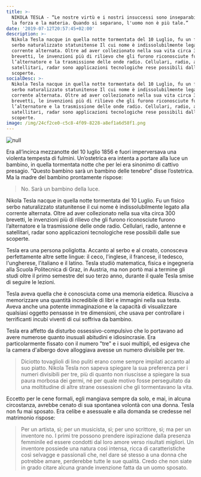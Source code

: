 ```yaml
---
title: >-
  NIKOLA TESLA - “Le nostre virtù e i nostri insuccessi sono inseparabili, come
  la forza e la materia. Quando si separano, l'uomo non è più tale.”
date: '2019-07-12T20:57:45+02:00'
description: >-
  Nikola Tesla nacque in quella notte tormentata del 10 Luglio, fu un fisico
  serbo naturalizzato statunitense Il cui nome è indissolubilmente legato alla
  corrente alternata. Oltre ad aver collezionato nella sua vita circa 300
  brevetti, le invenzioni più di rilievo che gli furono riconosciute furono
  l’alternatore e la trasmissione delle onde radio. Cellulari, radio, antenne e
  satellitari, radar sono applicazioni tecnologiche rese possibili dalle sue
  scoperte.
socialDesc: >-
  Nikola Tesla nacque in quella notte tormentata del 10 Luglio, fu un fisico
  serbo naturalizzato statunitense Il cui nome è indissolubilmente legato alla
  corrente alternata. Oltre ad aver collezionato nella sua vita circa 300
  brevetti, le invenzioni più di rilievo che gli furono riconosciute furono
  l’alternatore e la trasmissione delle onde radio. Cellulari, radio, antenne e
  satellitari, radar sono applicazioni tecnologiche rese possibili dalle sue
  scoperte.
image: /img/24cf2ce0-c5c8-4f09-8228-a8ef1a6d58f1.png
---
```

![null](/img/24cf2ce0-c5c8-4f09-8228-a8ef1a6d58f1.png)

Era all’incirca mezzanotte del 10 luglio 1856 e fuori imperversava una violenta tempesta di fulmini. Un’ostetrica era intenta a portare alla luce un bambino, in quella tormentata notte che per lei era sinonimo di cattivo presagio. ”Questo bambino sarà un bambino delle tenebre” disse l’ostetrica. Ma la madre del bambino prontamente rispose: 

> No. Sarà un bambino della luce.

Nikola Tesla nacque in quella notte tormentata del 10 Luglio. Fu un fisico serbo naturalizzato statunitense il cui nome è indissolubilmente legato alla corrente alternata. Oltre ad aver collezionato nella sua vita circa 300 brevetti, le invenzioni più di rilievo che gli furono riconosciute furono l’alternatore e la trasmissione delle onde radio. Cellulari, radio, antenne e satellitari, radar sono applicazioni tecnologiche rese possibili dalle sue scoperte.

Tesla era una persona poliglotta. Accanto al serbo e al croato, conosceva perfettamente altre sette lingue: il ceco, l'inglese, il francese, il tedesco, l'ungherese, l'italiano e il latino. Tesla studiò matematica, fisica e ingegneria alla Scuola Politecnica di Graz, in Austria, ma non portò mai a termine gli studi oltre il primo semestre del suo terzo anno, durante il quale Tesla smise di seguire le lezioni.

Tesla aveva quella che è conosciuta come una memoria eidetica. Riusciva a memorizzare una quantità incredibile di libri e immagini nella sua testa. Aveva anche una potente immaginazione e la capacità di visualizzare qualsiasi oggetto pensasse in tre dimensioni, che usava per controllare i terrificanti incubi viventi di cui soffriva da bambino. 

Tesla era affetto da disturbo ossessivo-compulsivo che lo portavano ad avere numerose quanto inusuali abitudini e idiosincrasie. Era particolarmente fissato con il numero "tre" e i suoi multipli, ed esigeva che la camera d'albergo dove alloggiava avesse un numero divisibile per tre.

> Diciotto tovaglioli di lino puliti erano come sempre impilati accanto al suo piatto. Nikola Tesla non sapeva spiegare la sua preferenza per i numeri divisibili per tre, più di quanto non riuscisse a spiegare la sua paura morbosa dei germi, né per quale motivo fosse perseguitato da una moltitudine di altre strane ossessioni che gli tormentavano la vita.

Eccetto per le cene formali, egli mangiava sempre da solo, e mai, in alcuna circostanza, avrebbe cenato di sua spontanea volontà con una donna. Tesla non fu mai sposato. Era celibe e asessuale e alla domanda se credesse nel matrimonio rispose:

> Per un artista, sì; per un musicista, sì; per uno scrittore, sì; ma per un inventore no. I primi tre possono prendere ispirazione dalla presenza femminile ed essere condotti dal loro amore verso risultati migliori. Un inventore possiede una natura così intensa, ricca di caratteristiche così selvagge e passionali che, nel dare sé stesso a una donna che potrebbe amare, perderebbe tutte le sue qualità. Credo che non siate in grado citare alcuna grande invenzione fatta da un uomo sposato.
